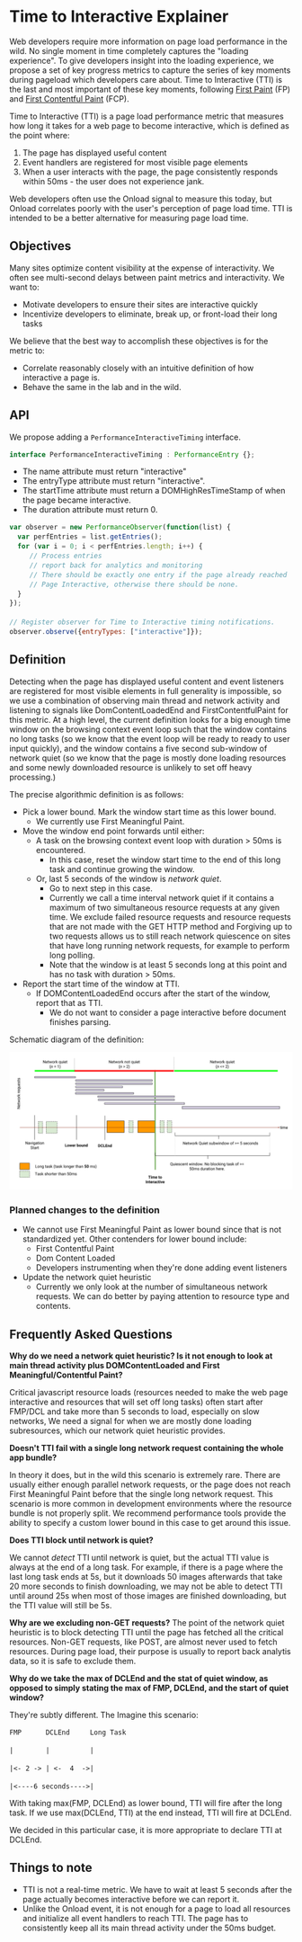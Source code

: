 Time to Interactive Explainer
============================

Web developers require more information on page load performance in the wild. No single moment in time completely captures the "loading experience". To give developers insight into the loading experience, we propose a set of key progress metrics to capture the series of key moments during pageload which developers care about. Time to Interactive (TTI) is the last and most important of these key moments, following [First Paint](https://w3c.github.io/paint-timing/#first-paint) (FP) and [First Contentful Paint](https://w3c.github.io/paint-timing/#first-contentful-paint) (FCP).

Time to Interactive (TTI) is a page load performance metric that measures how long it takes for a web page to become interactive, which is defined as the point where: 

1.  The page has displayed useful content
1.  Event handlers are registered for most visible page elements
1.  When a user interacts with the page, the page consistently responds within 50ms - the user does not experience jank.

Web developers often use the Onload signal to measure this today, but Onload correlates poorly with the user's perception of page load time. TTI is intended to be a better alternative for measuring page load time.


## Objectives

Many sites optimize content visibility at the expense of interactivity. We often see multi-second delays between paint metrics and interactivity. We want to:

*   Motivate developers to ensure their sites are interactive quickly
*   Incentivize developers to eliminate, break up, or front-load their long tasks

We believe that the best way to accomplish these objectives is for the metric to:

* Correlate reasonably closely with an intuitive definition of how interactive a page is.
* Behave the same in the lab and in the wild.

## API

We propose adding a `PerformanceInteractiveTiming` interface.

```javascript
interface PerformanceInteractiveTiming : PerformanceEntry {};
```

* The name attribute must return "interactive"
* The entryType attribute must return "interactive".
* The startTime attribute must return a DOMHighResTimeStamp of when the page became interactive.
* The duration attribute must return 0.

```javascript
var observer = new PerformanceObserver(function(list) {
  var perfEntries = list.getEntries();
  for (var i = 0; i < perfEntries.length; i++) {
     // Process entries
     // report back for analytics and monitoring
     // There should be exactly one entry if the page already reached
     // Page Interactive, otherwise there should be none.
  }
});

// Register observer for Time to Interactive timing notifications.
observer.observe({entryTypes: ["interactive"]});
```

## Definition

Detecting when the page has displayed useful content and event listeners are registered for most visible elements in full generality is impossible, so we use a combination of observing main thread and network activity and listening to signals like DomContentLoadedEnd and FirstContentfulPaint for this metric. At a high level, the current definition looks for a big enough time window on the browsing context event loop such that the window contains no long tasks (so we know that the event loop will be ready to ready to user input quickly), and the window contains a five second sub-window of network quiet (so we know that the page is mostly done loading resources and some newly downloaded resource is unlikely to set off heavy processing.) 

The precise algorithmic definition is as follows:



*   Pick a lower bound. Mark the window start time as this lower bound.
    *   We currently use First Meaningful Paint. 
*   Move the window end point forwards until either:
    *   A task on the browsing context event loop with duration > 50ms is encountered.
        *   In this case, reset the window start time to the end of this long task and continue growing the window.
    *   Or, last 5 seconds of the window is _network quiet_.
        *   Go to next step in this case.
        *   Currently we call a time interval network quiet if it contains a maximum of two simultaneous resource requests at any given time. We exclude failed resource requests and resource requests that are not made with the GET HTTP method and Forgiving up to two requests allows us to still reach network quiescence on sites that have long running network requests, for example to perform long polling.
        * Note that the window is at least 5 seconds long at this point and has no task with duration > 50ms.
*   Report the start time of the window at TTI.
    *   If DOMContentLoadedEnd occurs after the start of the window, report that as TTI.
        *   We do not want to consider a page interactive before document finishes parsing. 

Schematic diagram of the definition: 

![TTI Diagram](tti-diagram.png)


### Planned changes to the definition

*   We cannot use First Meaningful Paint as lower bound since that is not standardized yet. Other contenders for lower bound include:
    *   First Contentful Paint
    *   Dom Content Loaded
    *   Developers instrumenting when they're done adding event listeners
*   Update the network quiet heuristic
    *   Currently we only look at the number of simultaneous network requests. We can do better by paying attention to resource type and contents.

## Frequently Asked Questions

**Why do we need a network quiet heuristic? Is it not enough to look at main thread activity plus DOMContentLoaded and First Meaningful/Contentful Paint?**

Critical javascript resource loads (resources needed to make the web page interactive and resources that will set off long tasks) often start after FMP/DCL and take more than 5 seconds to load, especially on slow networks,  We need a signal for when we are mostly done loading subresources, which our network quiet heuristic provides.

**Doesn't TTI fail with a single long network request containing the whole app bundle?**

In theory it does, but in the wild this scenario is extremely rare. There are usually either enough parallel network requests, or the page does not reach First Meaningful Paint before that the single long network request. This scenario is more common in development environments where the resource bundle is not properly split. We recommend performance tools provide the ability to specify a custom lower bound in this case to get around this issue.

**Does TTI block until network is quiet?**

We cannot _detect_ TTI until network is quiet, but the actual TTI value is always at the end of a long task. For example, if there is a page where the last long task ends at 5s, but it downloads 50 images afterwards that take 20 more seconds to finish downloading, we may not be able to detect TTI until around 25s when most of those images are finished downloading, but the TTI value will still be 5s. 

**Why are we excluding non-GET requests?** 
The point of the network quiet heuristic is to block detecting TTI until the page has fetched all the critical resources. Non-GET requests, like POST, are almost never used to fetch resources. During page load, their purpose is usually to report back analytis data, so it is safe to exclude them.

**Why do we take the max of DCLEnd and the stat of quiet window, as opposed to simply stating the max of FMP, DCLEnd, and the start of quiet window?**

They're subtly different. The Imagine this scenario: 
```
FMP      DCLEnd     Long Task      

|        |          |

|<- 2 -> | <-  4  ->|

|<----6 seconds---->|
```

With taking max(FMP, DCLEnd) as lower bound, TTI will fire after the long task. 
If we use max(DCLEnd, TTI) at the end instead, TTI will fire at DCLEnd. 

We decided in this particular case, it is more appropriate to declare TTI at DCLEnd. 

## Things to note

*   TTI is not a real-time metric. We have to wait at least 5 seconds after the page actually becomes interactive before we can report it.
*   Unlike the Onload event, it is not enough for a page to load all resources and initialize all event handlers to reach TTI. The page has to consistently keep all its main thread activity under the 50ms budget. 
